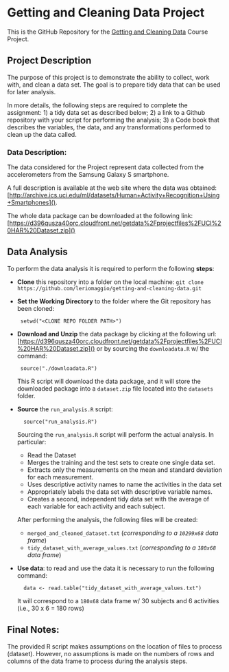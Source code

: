 Getting and Cleaning Data Project
==============

This is the GitHub Repository for the 
[Getting and Cleaning Data](https://class.coursera.org/getdata-007) Course Project.

## Project Description ##

The purpose of this project is to demonstrate the ability to collect, work with, and clean a 
data set. 
The goal is to prepare tidy data that can be used for later analysis.  

In more details, the following steps are required to complete the assignment:
    1) a tidy data set as described below;
    2) a link to a Github repository with your script for performing the analysis; 
    3) a Code book that describes the variables, the data, and any transformations performed 
    to clean up the data called.

### Data Description:
The data considered for the Project represent data collected from the 
accelerometers from the Samsung Galaxy S smartphone.

A full description is available at the web site where the data was obtained:
[http://archive.ics.uci.edu/ml/datasets/Human+Activity+Recognition+Using+Smartphones]().

The whole data package can be downloaded at the following link:
[https://d396qusza40orc.cloudfront.net/getdata%2Fprojectfiles%2FUCI%20HAR%20Dataset.zip]()

## Data Analysis ##

To perform the data analysis it is required to perform the following **steps**:

* **Clone** this repository into a folder on the local machine:
    `git clone https://github.com/leriomaggio/getting-and-cleaning-data.git` 

*  **Set the Working Directory** to the folder where the Git repository has been cloned:

        setwd("<CLONE REPO FOLDER PATH>")

*  **Download and Unzip** the data package by clicking at the following url:
    [https://d396qusza40orc.cloudfront.net/getdata%2Fprojectfiles%2FUCI%20HAR%20Dataset.zip]()
    or by sourcing the `downloadata.R` w/ the command:
    
        source("./downloadata.R")

    This R script will download the data package, and it will store the 
    downloaded package into a `dataset.zip` file located into the `datasets`
    folder.
    
* **Source** the `run_analysis.R` script: 

        source("run_analysis.R")

  Sourcing the `run_analysis.R` script will perform the actual analysis. In particular:
     - Read the Dataset
     - Merges the training and the test sets to create one single data set.
     - Extracts only the measurements on the mean and standard deviation for each measurement. 
     - Uses descriptive activity names to name the activities in the data set
     - Appropriately labels the data set with descriptive variable names. 
     - Creates a second, independent tidy data set with the average of each variable 
         for each activity and each subject.

  After performing the analysis, the following files will be created:

    - `merged_and_cleaned_dataset.txt` (*corresponding to a `10299x68` data frame*)
    - `tidy_dataset_with_average_values.txt` (*corresponding to a `180x68` data frame*)
    

* **Use data**: to read and use the data it is necessary to run the following command:

        data <- read.table("tidy_dataset_with_average_values.txt")

  It will correspond to a `180x68` data frame w/ 30 subjects and 6 activities
  (i.e., 30 x 6 = 180 rows)

## Final Notes:

The provided R script makes assumptions on the location of files to process (dataset).
However, no assumptions is made on the numbers of rows and columns of the data frame
to process during the analysis steps.